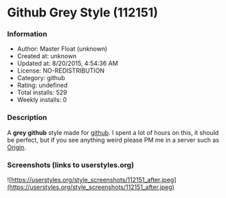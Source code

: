 # Github Grey Style (112151)

### Information
- Author: Master Float (unknown)
- Created at: unknown
- Updated at: 8/20/2015, 4:54:36 AM
- License: NO-REDISTRIBUTION
- Category: github
- Rating: undefined
- Total installs: 529
- Weekly installs: 0


### Description
A <b>grey github</b> style made for <a href="http://github.com">github</a>.
I spent a lot of hours on this, it should be perfect, but if you see anything weird please PM me in a server such as <a href="http://origin.psim.us">Origin</a>.


### Screenshots (links to userstyles.org)
![https://userstyles.org/style_screenshots/112151_after.jpeg](https://userstyles.org/style_screenshots/112151_after.jpeg)


